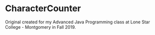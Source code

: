 # CharacterCounter
Original created for my Advanced Java Programming class at Lone Star College - Montgomery in Fall 2019.

